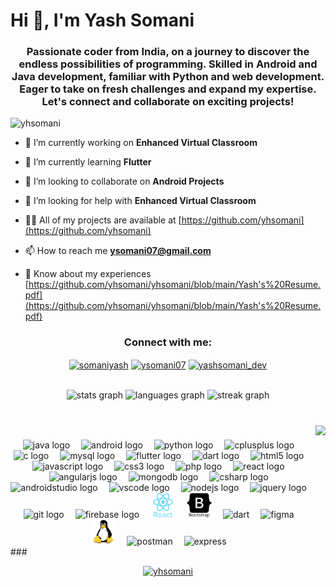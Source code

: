 <h1 align="left">Hi 👋, I'm Yash Somani</h1>
<h3 align="center">Passionate coder from India, on a journey to discover the endless possibilities of programming. Skilled in Android and Java development, familiar with Python and web development. Eager to take on fresh challenges and expand my expertise. Let's connect and collaborate on exciting projects!</h3>

<p align="left"> <img src="https://komarev.com/ghpvc/?username=yhsomani&label=Profile%20views&color=0e75b6&style=flat" alt="yhsomani" /> </p>


- 🔭 I’m currently working on **Enhanced Virtual Classroom**

- 🌱 I’m currently learning **Flutter**

- 👯 I’m looking to collaborate on **Android Projects**

- 🤝 I’m looking for help with **Enhanced Virtual Classroom**

- 👨‍💻 All of my projects are available at [https://github.com/yhsomani](https://github.com/yhsomani)

- 📫 How to reach me **ysomani07@gmail.com**

- 📄 Know about my experiences [https://github.com/yhsomani/yhsomani/blob/main/Yash's%20Resume.pdf](https://github.com/yhsomani/yhsomani/blob/main/Yash's%20Resume.pdf)
###
<div align="center">
<h3 align="center">Connect with me:</h3>
<p align="center">
<a href="https://linkedin.com/in/somaniyash" target="blank"><img align="center" src="https://raw.githubusercontent.com/rahuldkjain/github-profile-readme-generator/master/src/images/icons/Social/linked-in-alt.svg" alt="somaniyash" height="30" width="40" /></a>
<a href="https://www.hackerrank.com/ysomani07" target="blank"><img align="center" src="https://raw.githubusercontent.com/rahuldkjain/github-profile-readme-generator/master/src/images/icons/Social/hackerrank.svg" alt="ysomani07" height="30"  width="40" /></a>
<a href="https://www.leetcode.com/yashsomani_dev" target="blank"><img align="center" src="https://raw.githubusercontent.com/rahuldkjain/github-profile-readme-generator/master/src/images/icons/Social/leet-code.svg" alt="yashsomani_dev" height="30"  width="40"  /></a>
</p>
</div>
<br clear="both">

<div align="center">
  <img src="https://github-readme-stats.vercel.app/api?username=yhsomani&hide_title=false&hide_rank=false&show_icons=true&include_all_commits=true&count_private=true&disable_animations=false&theme=dracula&locale=en&hide_border=false" height="150" alt="stats graph"  />
  <img src="https://github-readme-stats.vercel.app/api/top-langs?username=yhsomani&locale=en&hide_title=false&layout=compact&card_width=320&langs_count=5&theme=dracula&hide_border=false" height="150" alt="languages graph"  />
  <img src="https://streak-stats.demolab.com?user=yhsomani&locale=en&mode=daily&theme=dracula&hide_border=false&border_radius=5" height="150" alt="streak graph"  />
</div>

###

<br clear="both">

<img align="right" height="170" src="https://i.imgflip.com/65efzo.gif"  />

###

<div align="center">
 <img src="https://cdn.jsdelivr.net/gh/devicons/devicon/icons/java/java-original.svg" height="40" alt="java logo" />
 <img width="10" />
 <img src="https://cdn.jsdelivr.net/gh/devicons/devicon/icons/android/android-original.svg" height="40" alt="android logo" />
 <img width="10" />
 <img src="https://cdn.jsdelivr.net/gh/devicons/devicon/icons/python/python-original.svg" height="40" alt="python logo" />
 <img width="10" />
 <img src="https://cdn.jsdelivr.net/gh/devicons/devicon/icons/cplusplus/cplusplus-original.svg" height="40" alt="cplusplus logo" />
 <img width="10" />
 <img src="https://cdn.jsdelivr.net/gh/devicons/devicon/icons/c/c-original.svg" height="40" alt="c logo" />
 <img width="10" />
 <img src="https://cdn.jsdelivr.net/gh/devicons/devicon/icons/mysql/mysql-original.svg" height="40" alt="mysql logo" />
 <img width="10" />
 <img src="https://cdn.jsdelivr.net/gh/devicons/devicon/icons/flutter/flutter-original.svg" height="40" alt="flutter logo" />
 <img width="10" />
 <img src="https://cdn.jsdelivr.net/gh/devicons/devicon/icons/dart/dart-original.svg" height="40" alt="dart logo" />
 <img width="10" />
 <img src="https://cdn.jsdelivr.net/gh/devicons/devicon/icons/html5/html5-original.svg" height="40" alt="html5 logo" />
 <img width="10" />
 <img src="https://cdn.jsdelivr.net/gh/devicons/devicon/icons/javascript/javascript-original.svg" height="40" alt="javascript logo" />
 <img width="10" />
 <img src="https://cdn.jsdelivr.net/gh/devicons/devicon/icons/css3/css3-original.svg" height="40" alt="css3 logo" />
 <img width="10" />
 <img src="https://cdn.jsdelivr.net/gh/devicons/devicon/icons/php/php-original.svg" height="40" alt="php logo" />
 <img width="10" />
 <img src="https://cdn.jsdelivr.net/gh/devicons/devicon/icons/react/react-original.svg" height="40" alt="react logo" />
 <img width="10" />
 <img src="https://cdn.jsdelivr.net/gh/devicons/devicon/icons/angularjs/angularjs-original.svg" height="40" alt="angularjs logo" />
 <img width="10" />
 <img src="https://cdn.jsdelivr.net/gh/devicons/devicon/icons/mongodb/mongodb-original.svg" height="40" alt="mongodb logo" />
 <img width="10" />
 <img src="https://cdn.jsdelivr.net/gh/devicons/devicon/icons/csharp/csharp-original.svg" height="40" alt="csharp logo" />
 <img width="10" />
 <img src="https://cdn.jsdelivr.net/gh/devicons/devicon/icons/androidstudio/androidstudio-original.svg" height="40" alt="androidstudio logo" />
 <img width="10" />
 <img src="https://cdn.jsdelivr.net/gh/devicons/devicon/icons/vscode/vscode-original.svg" height="40" alt="vscode logo" />
 <img width="10" />
 <img src="https://cdn.jsdelivr.net/gh/devicons/devicon/icons/nodejs/nodejs-original.svg" height="40" alt="nodejs logo" />
 <img width="10" />
 <img src="https://cdn.jsdelivr.net/gh/devicons/devicon/icons/jquery/jquery-original.svg" height="40" alt="jquery logo" />
 <img width="10" />
 <img src="https://cdn.jsdelivr.net/gh/devicons/devicon/icons/git/git-original.svg" height="40" alt="git logo" />
 <img width="10" />
 <img src="https://www.vectorlogo.zone/logos/firebase/firebase-icon.svg" height="40" alt="firebase logo" />
 <img width="10" />
 <img src="https://raw.githubusercontent.com/devicons/devicon/master/icons/react/react-original-wordmark.svg" alt="react" height="40"/> </a>
 <img width="10" />
 <img src="https://raw.githubusercontent.com/devicons/devicon/master/icons/bootstrap/bootstrap-plain-wordmark.svg" alt="bootstrap" height="40"/>
 <img width="10" />
 <img src="https://www.vectorlogo.zone/logos/dartlang/dartlang-icon.svg" alt="dart" height="40"/>
 <img width="10" />
 <img src="https://www.vectorlogo.zone/logos/figma/figma-icon.svg" alt="figma" height="40"/>
 <img width="10" />
 <img src="https://raw.githubusercontent.com/devicons/devicon/master/icons/linux/linux-original.svg" alt="linux" height="40"/>
 <img width="10" />
 <img src="https://www.vectorlogo.zone/logos/getpostman/getpostman-icon.svg" alt="postman" height="40"/>
 <img width="10" />
 <img src="[https://raw.githubusercontent.com/devicons/devicon/master/icons/express/express-original-wordmark.svg](https://github.com/yhsomani/yhsomani/blob/main/icons8-express-js-50.png)" alt="express" height="40"/>
    <img width="10" />
</div>
###



<!--
<div align="center">
  <img src="https://profile-counter.glitch.me/yhsomani/count.svg?"  />
</div>
-->
<p align="center"> <a href="https://github.com/ryo-ma/github-profile-trophy"><img src="https://github-profile-trophy.vercel.app/?username=yhsomani" alt="yhsomani" /></a> </p>
<!--
**yhsomani/yhsomani** is a ✨ _special_ ✨ repository because its `README.md` (this file) appears on your GitHub profile.
Here are some ideas to get you started:
- 🔭 I’m currently working on ...
- 🌱 I’m currently learning ...
- 👯 I’m looking to collaborate on ...
- 🤔 I’m looking for help with ...
- 💬 Ask me about ...
- 📫 How to reach me: ...
- 😄 Pronouns: ...
- ⚡ Fun fact: ...
-->

